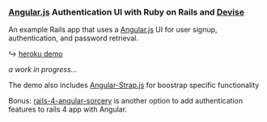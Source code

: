 ### [Angular.js] Authentication UI with Ruby on Rails and [Devise]

An example Rails app that uses a [Angular.js] UI for user signup, authentication, and password retrieval.

↪ [heroku demo](http://angular-devise.herokuapp.com)

*a work in progress...*

The demo also includes [Angular-Strap.js] for boostrap specific functionality

[angular-strap.js]: http://mgcrea.github.io/angular-strap/
[angular.js]: http://angularjs.org/
[devise]: https://github.com/plataformatec/devise

Bonus:
[rails-4-angular-sorcery](https://github.com/kirs/rails-4-angular-sorcery) is another option to add authentication features to rails 4 app with Angular.
